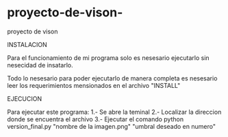 proyecto-de-vison-
==================

proyecto de vison 

INSTALACION 

Para el funcionamiento de mi programa solo es nesesario ejecutarlo sin nesecidad de insatarlo.

Todo lo nesesario para poder ejecutarlo de manera completa es nesesario leer los requerimientos mensionados en el archivo "INSTALL"

EJECUCION

Para ejecutar este programa:
  1.- Se abre la teminal 
	2.- Localizar la direccion donde se encuentra el archivo 
	3.- Ejecutar el comando 
			  python version_final.py "nombre de la imagen.png" "umbral deseado en numero"
